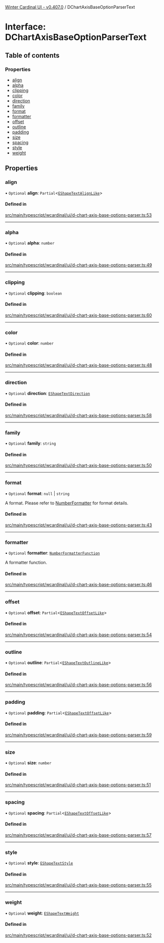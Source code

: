 [Winter Cardinal UI - v0.407.0](../index.md) / DChartAxisBaseOptionParserText

# Interface: DChartAxisBaseOptionParserText

## Table of contents

### Properties

- [align](DChartAxisBaseOptionParserText.md#align)
- [alpha](DChartAxisBaseOptionParserText.md#alpha)
- [clipping](DChartAxisBaseOptionParserText.md#clipping)
- [color](DChartAxisBaseOptionParserText.md#color)
- [direction](DChartAxisBaseOptionParserText.md#direction)
- [family](DChartAxisBaseOptionParserText.md#family)
- [format](DChartAxisBaseOptionParserText.md#format)
- [formatter](DChartAxisBaseOptionParserText.md#formatter)
- [offset](DChartAxisBaseOptionParserText.md#offset)
- [outline](DChartAxisBaseOptionParserText.md#outline)
- [padding](DChartAxisBaseOptionParserText.md#padding)
- [size](DChartAxisBaseOptionParserText.md#size)
- [spacing](DChartAxisBaseOptionParserText.md#spacing)
- [style](DChartAxisBaseOptionParserText.md#style)
- [weight](DChartAxisBaseOptionParserText.md#weight)

## Properties

### align

• `Optional` **align**: `Partial`\<[`EShapeTextAlignLike`](EShapeTextAlignLike.md)\>

#### Defined in

[src/main/typescript/wcardinal/ui/d-chart-axis-base-options-parser.ts:53](https://github.com/winter-cardinal/winter-cardinal-ui/blob/v0.407.0/src/main/typescript/wcardinal/ui/d-chart-axis-base-options-parser.ts#L53)

___

### alpha

• `Optional` **alpha**: `number`

#### Defined in

[src/main/typescript/wcardinal/ui/d-chart-axis-base-options-parser.ts:49](https://github.com/winter-cardinal/winter-cardinal-ui/blob/v0.407.0/src/main/typescript/wcardinal/ui/d-chart-axis-base-options-parser.ts#L49)

___

### clipping

• `Optional` **clipping**: `boolean`

#### Defined in

[src/main/typescript/wcardinal/ui/d-chart-axis-base-options-parser.ts:60](https://github.com/winter-cardinal/winter-cardinal-ui/blob/v0.407.0/src/main/typescript/wcardinal/ui/d-chart-axis-base-options-parser.ts#L60)

___

### color

• `Optional` **color**: `number`

#### Defined in

[src/main/typescript/wcardinal/ui/d-chart-axis-base-options-parser.ts:48](https://github.com/winter-cardinal/winter-cardinal-ui/blob/v0.407.0/src/main/typescript/wcardinal/ui/d-chart-axis-base-options-parser.ts#L48)

___

### direction

• `Optional` **direction**: [`EShapeTextDirection`](../index.md#eshapetextdirection-1)

#### Defined in

[src/main/typescript/wcardinal/ui/d-chart-axis-base-options-parser.ts:58](https://github.com/winter-cardinal/winter-cardinal-ui/blob/v0.407.0/src/main/typescript/wcardinal/ui/d-chart-axis-base-options-parser.ts#L58)

___

### family

• `Optional` **family**: `string`

#### Defined in

[src/main/typescript/wcardinal/ui/d-chart-axis-base-options-parser.ts:50](https://github.com/winter-cardinal/winter-cardinal-ui/blob/v0.407.0/src/main/typescript/wcardinal/ui/d-chart-axis-base-options-parser.ts#L50)

___

### format

• `Optional` **format**: ``null`` \| `string`

A format. Please refer to [NumberFormatter](NumberFormatter.md) for format details.

#### Defined in

[src/main/typescript/wcardinal/ui/d-chart-axis-base-options-parser.ts:43](https://github.com/winter-cardinal/winter-cardinal-ui/blob/v0.407.0/src/main/typescript/wcardinal/ui/d-chart-axis-base-options-parser.ts#L43)

___

### formatter

• `Optional` **formatter**: [`NumberFormatterFunction`](../index.md#numberformatterfunction)

A formatter function.

#### Defined in

[src/main/typescript/wcardinal/ui/d-chart-axis-base-options-parser.ts:46](https://github.com/winter-cardinal/winter-cardinal-ui/blob/v0.407.0/src/main/typescript/wcardinal/ui/d-chart-axis-base-options-parser.ts#L46)

___

### offset

• `Optional` **offset**: `Partial`\<[`EShapeTextOffsetLike`](EShapeTextOffsetLike.md)\>

#### Defined in

[src/main/typescript/wcardinal/ui/d-chart-axis-base-options-parser.ts:54](https://github.com/winter-cardinal/winter-cardinal-ui/blob/v0.407.0/src/main/typescript/wcardinal/ui/d-chart-axis-base-options-parser.ts#L54)

___

### outline

• `Optional` **outline**: `Partial`\<[`EShapeTextOutlineLike`](EShapeTextOutlineLike.md)\>

#### Defined in

[src/main/typescript/wcardinal/ui/d-chart-axis-base-options-parser.ts:56](https://github.com/winter-cardinal/winter-cardinal-ui/blob/v0.407.0/src/main/typescript/wcardinal/ui/d-chart-axis-base-options-parser.ts#L56)

___

### padding

• `Optional` **padding**: `Partial`\<[`EShapeTextOffsetLike`](EShapeTextOffsetLike.md)\>

#### Defined in

[src/main/typescript/wcardinal/ui/d-chart-axis-base-options-parser.ts:59](https://github.com/winter-cardinal/winter-cardinal-ui/blob/v0.407.0/src/main/typescript/wcardinal/ui/d-chart-axis-base-options-parser.ts#L59)

___

### size

• `Optional` **size**: `number`

#### Defined in

[src/main/typescript/wcardinal/ui/d-chart-axis-base-options-parser.ts:51](https://github.com/winter-cardinal/winter-cardinal-ui/blob/v0.407.0/src/main/typescript/wcardinal/ui/d-chart-axis-base-options-parser.ts#L51)

___

### spacing

• `Optional` **spacing**: `Partial`\<[`EShapeTextOffsetLike`](EShapeTextOffsetLike.md)\>

#### Defined in

[src/main/typescript/wcardinal/ui/d-chart-axis-base-options-parser.ts:57](https://github.com/winter-cardinal/winter-cardinal-ui/blob/v0.407.0/src/main/typescript/wcardinal/ui/d-chart-axis-base-options-parser.ts#L57)

___

### style

• `Optional` **style**: [`EShapeTextStyle`](../index.md#eshapetextstyle-1)

#### Defined in

[src/main/typescript/wcardinal/ui/d-chart-axis-base-options-parser.ts:55](https://github.com/winter-cardinal/winter-cardinal-ui/blob/v0.407.0/src/main/typescript/wcardinal/ui/d-chart-axis-base-options-parser.ts#L55)

___

### weight

• `Optional` **weight**: [`EShapeTextWeight`](../index.md#eshapetextweight-1)

#### Defined in

[src/main/typescript/wcardinal/ui/d-chart-axis-base-options-parser.ts:52](https://github.com/winter-cardinal/winter-cardinal-ui/blob/v0.407.0/src/main/typescript/wcardinal/ui/d-chart-axis-base-options-parser.ts#L52)
